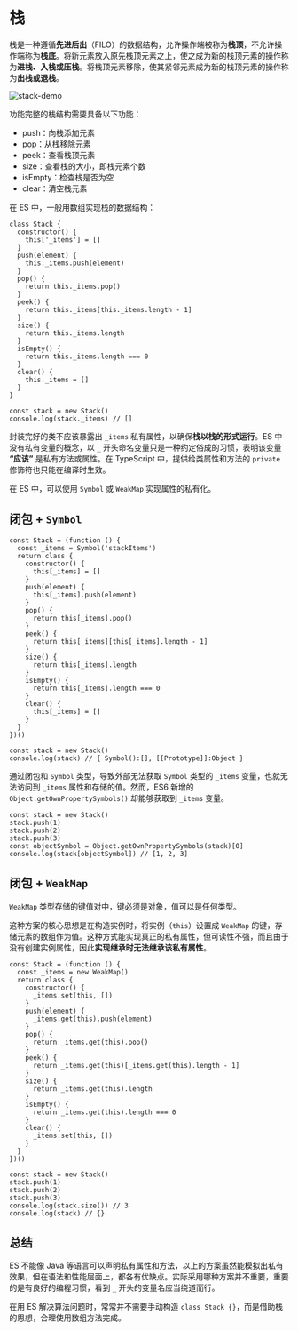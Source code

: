 # 栈

栈是一种遵循**先进后出**（FILO）的数据结构，允许操作端被称为**栈顶**，不允许操作端称为**栈底**。将新元素放入原先栈顶元素之上，使之成为新的栈顶元素的操作称为**进栈、入栈或压栈**。将栈顶元素移除，使其紧邻元素成为新的栈顶元素的操作称为**出栈或退栈**。

![stack-demo](/算法/stack-demo.png)

功能完整的栈结构需要具备以下功能：
- push：向栈添加元素
- pop：从栈移除元素
- peek：查看栈顶元素
- size：查看栈的大小，即栈元素个数
- isEmpty：检查栈是否为空
- clear：清空栈元素

在 ES 中，一般用数组实现栈的数据结构：

```JS
class Stack {
  constructor() {
    this['_items'] = []
  }
  push(element) {
    this._items.push(element)
  }
  pop() {
    return this._items.pop()
  }
  peek() {
    return this._items[this._items.length - 1]
  }
  size() {
    return this._items.length
  }
  isEmpty() {
    return this._items.length === 0
  }
  clear() {
    this._items = []
  }
}

const stack = new Stack()
console.log(stack._items) // []
```

封装完好的类不应该暴露出 `_items` 私有属性，以确保**栈以栈的形式运行**。ES 中没有私有变量的概念，以 `_` 开头命名变量只是一种约定俗成的习惯，表明该变量 **“应该”** 是私有方法或属性。在 TypeScript 中，提供给类属性和方法的 `private` 修饰符也只能在编译时生效。

在 ES 中，可以使用 `Symbol` 或 `WeakMap` 实现属性的私有化。

## 闭包 + `Symbol`

```JS
const Stack = (function () {
  const _items = Symbol('stackItems')
  return class {
    constructor() {
      this[_items] = []
    }
    push(element) {
      this[_items].push(element)
    }
    pop() {
      return this[_items].pop()
    }
    peek() {
      return this[_items][this[_items].length - 1]
    }
    size() {
      return this[_items].length
    }
    isEmpty() {
      return this[_items].length === 0
    }
    clear() {
      this[_items] = []
    }
  }
})()

const stack = new Stack()
console.log(stack) // { Symbol():[], [[Prototype]]:Object }
```
通过闭包和 `Symbol` 类型，导致外部无法获取 `Symbol` 类型的 `_items` 变量，也就无法访问到 `_items` 属性和存储的值。然而，ES6 新增的 `Object.getOwnPropertySymbols()` 却能够获取到 `_items` 变量。

```JS
const stack = new Stack()
stack.push(1)
stack.push(2)
stack.push(3)
const objectSymbol = Object.getOwnPropertySymbols(stack)[0]
console.log(stack[objectSymbol]) // [1, 2, 3]
```

## 闭包 + `WeakMap`

`WeakMap` 类型存储的键值对中，键必须是对象，值可以是任何类型。

这种方案的核心思想是在构造实例时，将实例（`this`）设置成 `WeakMap` 的键，存储元素的数组作为值。这种方式能实现真正的私有属性，但可读性不强，而且由于没有创建实例属性，因此**实现继承时无法继承该私有属性**。

```JS
const Stack = (function () {
  const _items = new WeakMap()
  return class {
    constructor() {
      _items.set(this, [])
    }
    push(element) {
      _items.get(this).push(element)
    }
    pop() {
      return _items.get(this).pop()
    }
    peek() {
      return _items.get(this)[_items.get(this).length - 1]
    }
    size() {
      return _items.get(this).length
    }
    isEmpty() {
      return _items.get(this).length === 0
    }
    clear() {
      _items.set(this, [])
    }
  }
})()

const stack = new Stack()
stack.push(1)
stack.push(2)
stack.push(3)
console.log(stack.size()) // 3
console.log(stack) // {}
```

## 总结

ES 不能像 Java 等语言可以声明私有属性和方法，以上的方案虽然能模拟出私有效果，但在语法和性能层面上，都各有优缺点。实际采用哪种方案并不重要，重要的是有良好的编程习惯，看到 `_` 开头的变量名应当绕道而行。

在用 ES 解决算法问题时，常常并不需要手动构造 `class Stack {}`，而是借助栈的思想，合理使用数组方法完成。
